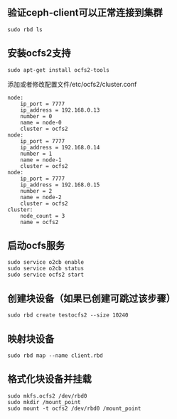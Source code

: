 ## 验证ceph-client可以正常连接到集群

    sudo rbd ls
  
## 安装ocfs2支持

    sudo apt-get install ocfs2-tools
    
添加或者修改配置文件/etc/ocfs2/cluster.conf

    node:
        ip_port = 7777
        ip_address = 192.168.0.13
        number = 0
        name = node-0
        cluster = ocfs2
    node:
        ip_port = 7777
        ip_address = 192.168.0.14
        number = 1
        name = node-1
        cluster = ocfs2
    node:
        ip_port = 7777
        ip_address = 192.168.0.15
        number = 2
        name = node-2
        cluster = ocfs2
    cluster:
        node_count = 3
        name = ocfs2
    
## 启动ocfs服务

    sudo service o2cb enable
    sudo service o2cb status
    sudo service ocfs2 start
    
## 创建块设备（如果已创建可跳过该步骤）

    sudo rbd create testocfs2 --size 10240
    
## 映射块设备

    sudo rbd map --name client.rbd
    
## 格式化块设备并挂载

    sudo mkfs.ocfs2 /dev/rbd0
    sudo mkdir /mount_point
    sudo mount -t ocfs2 /dev/rbd0 /mount_point
